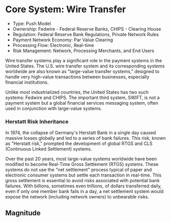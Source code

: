 # Core System: Wire Transfer

* Type: Push Model
* Ownership: Fedwire - Federal Reserve Banks, CHIPS - Clearing House
* Regulation: Federal Reserve Bank Regulations, Private Network Rules
* Payment Network Economy: Par Value Clearing
* Processing Flow: Electronic, Real-time
* Risk Management: Network, Processing Merchants, and End Users

Wire transfer systems play a significant role in the payment systems in the United States. The U.S. wire transfer system and its corresponding systems worldwide are also known as "large-value transfer systems," designed to handle very high-value transactions between businesses, especially financial institutions.

Unlike most industrialized countries, the United States has two such systems: Fedwire and CHIPS. The important third system, SWIFT, is not a payment system but a global financial services messaging system, often used in conjunction with large-value systems.

### Herstatt Risk Inheritance

In 1974, the collapse of Germany's Herstatt Bank in a single day caused massive losses globally and led to a series of bank failures. This risk, known as "Herstatt risk," prompted the development of global RTGS and CLS (Continuous Linked Settlement) systems.

Over the past 20 years, most large-value systems worldwide have been modified to become Real-Time Gross Settlement (RTGS) systems. These systems do not use the "net settlement" process typical of paper and electronic consumer systems but settle each transaction in real-time. This gross settlement is essential to avoid risks associated with potential bank failures. With billions, sometimes even trillions, of dollars transferred daily, even if only one member bank fails in a day, a net settlement system would expose the network (including network owners) to unbearable risks.

## Magnitude
